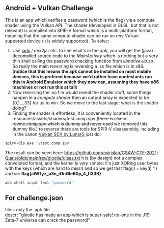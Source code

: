 ## Android + Vulkan Challenge
This is an app which verifies a password (which is the flag) via a compute shader using the Vulkan API. The shader (developed in GLSL, but that is not relevant) is compiled into SPIR-V format which is a multi-platform format, meaning that the same compute shader can be run on _any_ Vulkan supported device (it is widely supported). To solve:
1. Use [jadx](https://github.com/skylot/jadx) / dex2jar etc. to see what's in the apk, you will get the (java) decompiled source code to the _MainActivity_ which is nothing but a very thin shell calling the password checking function from _libnative-lib.so_. So really the main reversing is reversing a .so file which is in x86. (**notice that this means the apk cannot be installed on most mobile devices, this is prefered because we'd rather have contestants run this in Android Emulator which they now can, assuming they have x86 machines or not run this at tall**) 
2. Now reversing the .so file would reveal the shader stuff, some things happen in a _compute shader_ then an output array is expected to be {0,1,..,33} for us to win. So we move to the last stage: what is the shader doing?
3. Finding the shader is effortless, it is conveniently located in the resources/assets/shaders/test.comp.spv (~~there is also a revme.comp.spv which is dummy and never used~~ we removed this dummy file.) to reverse there are tools for SPIR-V disassembly, including in the canon [Vulkan SDK by LunarG](https://www.lunarg.com/vulkan-sdk/) just do:
</a>

```bash
spirv-dis.exe .\test.comp.spv
```
The result can be seen here: https://github.com/osirislab/CSAW-CTF-2021-Quals/blob/main/rev/glootie/disas.txt
It is (by design) not a complex convoluted format, and the kernel is _very_ simple: it's just XORing user bytes with the keys (which are hard to miss!) and so we get that flag(i) = key(i) ^ i and so: **flag{alW1yz_u3e_d1nGleB0p_4_fl33B}**

```bash
adb shell input text 'password'
```

## For challenge.json
files: only the .apk file </br>
descr: "glootie has made an app which is super-safe! no-one in the J19-Zeta-7 universe can crack the password!" </br>

